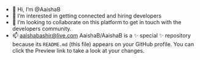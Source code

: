 - 👋 Hi, I’m @AaishaB
- 👀 I’m interested in getting connected and hiring developers
- 💞️ I’m looking to collaborate on this platform to get in touch with the developers community.
- 📫 aaishabashir@live.com
AaishaB/AaishaB is a ✨ special ✨ repository because its `README.md` (this file) appears on your GitHub profile.
You can click the Preview link to take a look at your changes.
